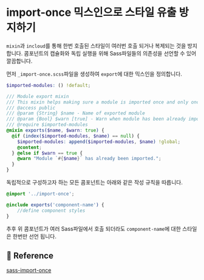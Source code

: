# import-once 믹스인으로 스타일 유출 방지하기

`mixin`과 `incloud`를 통해 한번 호출된 스타일이 여러번 호출 되거나 복제되는 것을 방지합니다. 콤포넌트의 캡슐화와 독립 실행을 위해 Sass파일들의 의존성을 선언할 수 있어 깔끔합니다.

먼저 `_import-once.scss`파일을 생성하여 `export`에 대한 믹스인을 정의합니다.

```scss
$imported-modules: () !default;

/// Module export mixin
/// This mixin helps making sure a module is imported once and only once.
/// @access public
/// @param {String} $name - Name of exported module
/// @param {Bool} $warn [true] - Warn when module has been already imported
/// @require $imported-modules
@mixin exports($name, $warn: true) {
  @if (index($imported-modules, $name) == null) {
    $imported-modules: append($imported-modules, $name) !global;
    @content;
  } @else if $warn == true {
    @warn "Module `#{$name}` has already been imported.";
  }
}
```

독립적으로 구성하고자 하는 모든 콤포넌트는 아래와 같은 작성 규칙을 따릅니다.

```scss
@import '../import-once';

@include exports('component-name') {
    //define component styles
}
```

추후 위 콤포넌트가 여러 Sass파일에서 호출 되더라도 `component-name`에 대한 스타일은 한번만 선언 됩니다.

## 📖 Reference

[sass-import-once](https://github.com/wilsonpage/sass-import-once)

